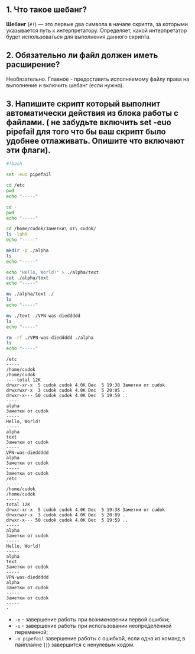 ## **1. Что такое шебанг?**
**Шебанг** (`#!`) — это первые два символа в начале скрипта, за которыми указывается путь к интерпретатору. Определяет, какой интерпретатор будет использоваться для выполнения данного скрипта.

## **2. Обязательно ли файл должен иметь расширение?**
Необязательно. Главное - предоставить исполняемому файлу права на выполнение и включить шебанг (если нужно). 

## **3.  Напишите скрипт который выполнит автоматически действия из блока работы с файлами. ( не забудьте включить set -euo pipefail для того что бы ваш скрипт было удобнее отлаживать. Опишите что включают эти флаги).**
```bash
#!bash

set -euo pipefail

cd /etc
pwd
echo "-----"

cd -
pwd
echo "-----"

cd /home/cudok/Заметки\ от\ cudok/
ls -lahX
echo "-----"

mkdir -p ./alpha
ls
echo "-----"

echo "Hello, World!" > ./alpha/text
cat ./alpha/text
echo "-----"

mv ./alpha/text ./
ls
echo "-----"

mv ./text ./VPN-was-dieddddd
ls
echo "-----"

rm -rf ./VPN-was-dieddddd ./alpha
ls
echo "-----"
```
```output
/etc
-----
/home/cudok
/home/cudok
----total 12K
drwxr-xr-x  5 cudok cudok 4.0K Dec  5 19:38 Заметки от cudok
drwxrwxr-x  3 cudok cudok 4.0K Dec  5 20:05 .
drwxr-x--- 50 cudok cudok 4.0K Dec  5 19:59 ..
-----
alpha
Заметки от cudok
-----
Hello, World!
-----
alpha
text
Заметки от cudok
-----
VPN-was-dieddddd
alpha
Заметки от cudok
-----
Заметки от cudok
/etc
-----
/home/cudok
/home/cudok
-----
total 12K
drwxr-xr-x  5 cudok cudok 4.0K Dec  5 19:38 Заметки от cudok
drwxrwxr-x  3 cudok cudok 4.0K Dec  5 20:09 .
drwxr-x--- 50 cudok cudok 4.0K Dec  5 19:59 ..
-----
alpha
Заметки от cudok
-----
Hello, World!
-----
alpha
text
Заметки от cudok
-----
VPN-was-dieddddd
alpha
Заметки от cudok
-----
Заметки от cudok
-----
-
```


- `-e` - завершение работы при возникновении первой ошибки;
- `-u` - завершение работы при использовании неопределённой переменной;
- `-o pipefail` завершение работы с ошибкой, если одна из команд в пайплайне (`|`) завершится с ненулевым кодом.


